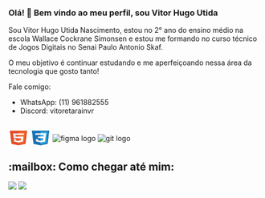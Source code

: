 ### Olá! 👋 Bem vindo ao meu perfil, sou Vitor Hugo Utida

Sou Vitor Hugo Utida Nascimento, estou no 2° ano do ensino médio na escola Wallace Cockrane Simonsen e estou me formando no curso técnico de Jogos Digitais no Senai Paulo Antonio Skaf.

O meu objetivo é continuar estudando e me aperfeiçoando nessa área da tecnologia que gosto tanto!

Fale comigo:

- WhatsApp: (11) 961882555
- Discord: vitoretarainvr
<div style="display: inline_block"><br>
<img justify-content= flex-start align="center" alt="Tadeu-HTML" height="30" width="40" src="https://raw.githubusercontent.com/devicons/devicon/master/icons/html5/html5-original.svg">
<img justify-content= flex-start align="center" alt="Tadeu-CSS" height="30" width="40" src="https://raw.githubusercontent.com/devicons/devicon/master/icons/css3/css3-original.svg">
<img justify-content= flex-start align="center"  alt="figma logo" height="30" width="40" src="https://cdn.jsdelivr.net/gh/devicons/devicon/icons/figma/figma-original.svg"/>
<img justify-content= flex-start align="center"  alt="git logo" height="30" width="40" src="https://cdn.simpleicons.org/git/F05032"/>
</div>

<div>
  <h2>:mailbox: Como chegar até mim:</h2>
  <a href="https://discord.gg/cdKzfTwT" target="_blank"><img src="https://img.shields.io/badge/Discord-7289DA?style=for-the-badge&logo=discord&logoColor=white" target="_blank"></a> 
  <a href = "mailto:vitorhugoutida@gmail.com"><img src="https://img.shields.io/badge/Gmail-D14836?style=for-the-badge&logo=gmail&logoColor=white" target="_blank"></a>
</div>
<!--
**vitorhugoutida/vitorhugoutida** is a ✨ _special_ ✨ repository because its `README.md` (this file) appears on your GitHub profile.

Here are some ideas to get you started:

- 🔭 I’m currently working on ...
- 🌱 I’m currently learning ...
- 👯 I’m looking to collaborate on ...
- 🤔 I’m looking for help with ...
- 💬 Ask me about ...
- 📫 How to reach me: ...
- 😄 Pronouns: ...
- ⚡ Fun fact: ...
-->
